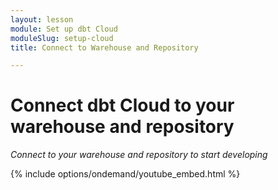 ```yaml
---
layout: lesson
module: Set up dbt Cloud
moduleSlug: setup-cloud
title: Connect to Warehouse and Repository

---
```


# Connect dbt Cloud to your warehouse and repository
_Connect to your warehouse and repository to start developing_

{% include options/ondemand/youtube_embed.html %}